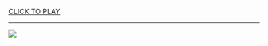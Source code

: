 
<a href="https://premium76.site?title=msn_games&ref=13M">CLICK TO PLAY</a></h3>
<hr>

<a href="https://premium76.site?title=msn_games&ref=13M"><img src="https://clearcache.store/games.png"></a>


